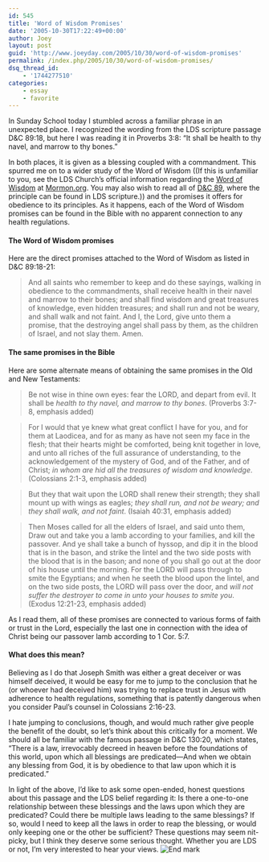 ```yaml
---
id: 545
title: 'Word of Wisdom Promises'
date: '2005-10-30T17:22:49+00:00'
author: Joey
layout: post
guid: 'http://www.joeyday.com/2005/10/30/word-of-wisdom-promises'
permalink: /index.php/2005/10/30/word-of-wisdom-promises/
dsq_thread_id:
    - '1744277510'
categories:
    - essay
    - favorite
---
```


In Sunday School today I stumbled across a familiar phrase in an unexpected place. I recognized the wording from the LDS scripture passage D&amp;C 89:18, but here I was reading it in Proverbs 3:8: “It shall be health to thy navel, and marrow to thy bones.”

In both places, it is given as a blessing coupled with a commandment. This spurred me on to a wider study of the Word of Wisdom ((If this is unfamiliar to you, see the LDS Church’s official information regarding the [Word of Wisdom](http://mormon.org/learn/0,8672,1301-1,00.html) at [Mormon.org](http://www.mormon.org). You may also wish to read all of [D&amp;C 89](http://scriptures.lds.org/dc/89), where the principle can be found in LDS scripture.)) and the promises it offers for obedience to its principles. As it happens, each of the Word of Wisdom promises can be found in the Bible with no apparent connection to any health regulations.

#### The Word of Wisdom promises

Here are the direct promises attached to the Word of Wisdom as listed in D&amp;C 89:18-21:

> And all saints who remember to keep and do these sayings, walking in obedience to the commandments, shall receive health in their navel and marrow to their bones; and shall find wisdom and great treasures of knowledge, even hidden treasures; and shall run and not be weary, and shall walk and not faint. And I, the Lord, give unto them a promise, that the destroying angel shall pass by them, as the children of Israel, and not slay them. Amen.

#### The same promises in the Bible

Here are some alternate means of obtaining the same promises in the Old and New Testaments:

> Be not wise in thine own eyes: fear the LORD, and depart from evil. It shall be *health to thy navel, and marrow to thy bones*. (Proverbs 3:7-8, emphasis added)

> For I would that ye knew what great conflict I have for you, and for them at Laodicea, and for as many as have not seen my face in the flesh; that their hearts might be comforted, being knit together in love, and unto all riches of the full assurance of understanding, to the acknowledgement of the mystery of God, and of the Father, and of Christ; *in whom are hid all the treasures of wisdom and knowledge*. (Colossians 2:1-3, emphasis added)

> But they that wait upon the LORD shall renew their strength; they shall mount up with wings as eagles; *they shall run, and not be weary; and they shall walk, and not faint*. (Isaiah 40:31, emphasis added)

> Then Moses called for all the elders of Israel, and said unto them, Draw out and take you a lamb according to your families, and kill the passover. And ye shall take a bunch of hyssop, and dip it in the blood that is in the bason, and strike the lintel and the two side posts with the blood that is in the bason; and none of you shall go out at the door of his house until the morning. For the LORD will pass through to smite the Egyptians; and when he seeth the blood upon the lintel, and on the two side posts, the LORD will pass over the door, and *will not suffer the destroyer to come in unto your houses to smite you*. (Exodus 12:21-23, emphasis added)

As I read them, all of these promises are connected to various forms of faith or trust in the Lord, especially the last one in connection with the idea of Christ being our passover lamb according to 1 Cor. 5:7.

#### What does this mean?

Believing as I do that Joseph Smith was either a great deceiver or was himself deceived, it would be easy for me to jump to the conclusion that he (or whoever had deceived him) was trying to replace trust in Jesus with adherence to health regulations, something that is patently dangerous when you consider Paul’s counsel in Colossians 2:16-23.

I hate jumping to conclusions, though, and would much rather give people the benefit of the doubt, so let’s think about this critically for a moment. We should all be familiar with the famous passage in D&amp;C 130:20, which states, “There is a law, irrevocably decreed in heaven before the foundations of this world, upon which all blessings are predicated—And when we obtain any blessing from God, it is by obedience to that law upon which it is predicated.”

In light of the above, I’d like to ask some open-ended, honest questions about this passage and the LDS belief regarding it: Is there a one-to-one relationship between these blessings and the laws upon which they are predicated? Could there be multiple laws leading to the same blessings? If so, would I need to keep all the laws in order to reap the blessing, or would only keeping one or the other be sufficient? These questions may seem nit-picky, but I think they deserve some serious thought. Whether you are LDS or not, I’m very interested to hear your views. ![End mark](http://joeyday.com/wp-content/uploads/2009/08/endmark.png "End mark")